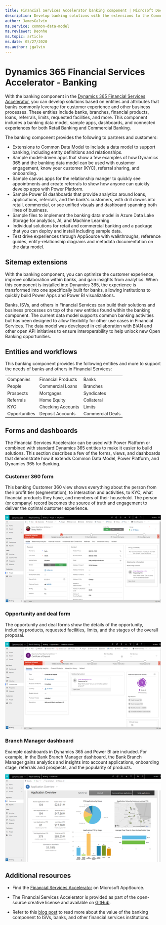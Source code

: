 ```yaml
---
title: Financial Services Accelerator banking component | Microsoft Docs
description: Develop banking solutions with the extensions to the Common Data Model and the built-in forms, views, and dashboards of the Dynamics 365 Financial Services Accelerator.
author: JamesGalvin
ms.service: common-data-model
ms.reviewer: Deonhe
ms.topic: article
ms.date: 05/27/2020
ms.author: jgalvin
---
```



# Dynamics 365 Financial Services Accelerator - Banking

With the banking component in the [Dynamics 365 Financial Services Accelerator](https://appsource.microsoft.com/product/dynamics-crm/msfsi.bankingcommondatamodel?tab=Overview), you can develop solutions based on entities and attributes that banks commonly leverage for customer experience and other business processes. These entities include banks, branches, financial products, loans, referrals, limits, requested facilities, and more. This component includes a banking data model, sample apps, dashboards, and connected experiences for both Retail Banking and Commercial Banking.

The banking component provides the following to partners and customers:

- Extensions to Common Data Model to include a data model to support banking, including entity definitions and relationships.
- Sample model-driven apps that show a few examples of how Dynamics 365 and the banking data model can be used with customer engagement, know your customer (KYC), referral sharing, and onboarding.
- Sample canvas apps for the relationship manger to quickly see appointments and create referrals to show how anyone can quickly develop apps with Power Platform.
- Sample Power BI dashboards that provide analytics around loans, applications, referrals, and the bank's customers, with drill downs into retail, commercial, or see unified visuals and dashboard spanning both lines of business.
- Sample files to implement the banking data model in Azure Data Lake Storage for analytics, AI, and Machine Learning.
- Individual solutions for retail and commercial banking and a package that you can deploy and install including sample data. 
- Test drive experiences through AppSource with walkthroughs, reference guides, entity-relationship diagrams and metadata documentation on the data model.


## Sitemap extensions

With the banking component, you can optimize the customer experience, improve collaboration within banks, and gain insights from analytics. When this component is installed into Dynamics 365, the experience is transformed into one specifically built for banks, allowing institutions to quickly build Power Apps and Power BI visualizations.

Banks, ISVs, and others in Financial Services can build their solutions and business processes on top of the new entities found within the banking component. The current data model supports common banking activities but has been designed to allow flexibility for other use cases in Financial Services. The data model was developed in collaboration with [BIAN](https://www.bian.org/) and other open API initiatives to ensure interoperability to help unlock new Open Banking opportunities.


## Entities and workflows

This banking component provides the following entities and more to support the needs of banks and others in Financial Services:

| | | |
| ------- | -----------------|------------------|
|Companies |Financial Products |Banks |
|People |Commercial Loans |Branches |
|Prospects |Mortgages |Syndicates |
|Referrals |Home Equity  |Collateral |
|KYC |Checking Accounts | Limits |
|Opportunities |Deposit Accounts | Commercial Deals |

## Forms and dashboards

The Financial Services Accelerator can be used with Power Platform or combined with standard Dynamics 365 entities to make it easier to build solutions. This section describes a few of the forms, views, and dashboards that demonstrate how it extends Common Data Model, Power Platform, and Dynamics 365 for Banking.

### Customer 360 form

This banking Customer 360 view shows everything about the person from their profit tier (segmentation), to interaction and activities, to KYC, what financial products they have, and members of their household. The person (or company) record becomes the source of truth and engagement to deliver the optimal customer experience.

![Customer 360 form](media/banking-contact.png)

### Opportunity and deal form

The opportunity and deal forms show the details of the opportunity, including products, requested facilities, limits, and the stages of the overall proposal.

![Opportunity form](media/banking-opp.png)

### Branch Manager dashboard

Example dashboards in Dynamics 365 and Power BI are included. For example, in the Bank Branch Manager dashboard, the Bank Branch Manager gains analytics and insights into account applications, onboarding stage, referrals and prospects, and the popularity of products.

![Branch Manager dashboards](media/banking-branch.png)

## Additional resources

- Find the [Financial Services Accelerator](https://appsource.microsoft.com/en-us/product/dynamics-crm/msfsi.bankingcommondatamodel?tab=Overview) on Microsoft AppSource.

- The Financial Services Accelerator is provided as part of the open-source creative license and available on [GitHub](https://github.com/microsoft/Industry-Accelerator-FinancialServices).

- Refer to this [blog post](https://https:/cloudblogs.microsoft.com/dynamics365/bdm/2019/07/17/microsoft-dynamics-365-banking-accelerator-is-now-generally-available/) to read more about the value of the banking component to ISVs, banks, and other financial services institutions.


